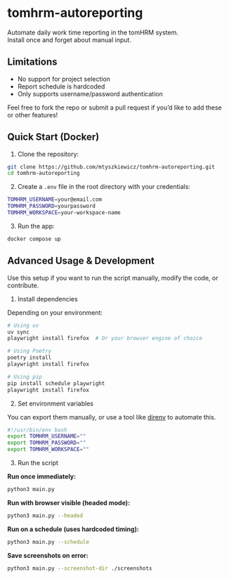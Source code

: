 # tomhrm-autoreporting

Automate daily work time reporting in the tomHRM system.  
Install once and forget about manual input.

## Limitations
 - No support for project selection
 - Report schedule is hardcoded
 - Only supports username/password authentication

Feel free to fork the repo or submit a pull request if you’d like to add these or other features!

## Quick Start (Docker)
1. Clone the repository:
```sh
git clone https://github.com/mtyszkiewicz/tomhrm-autoreporting.git
cd tomhrm-autoreporting
```
2. Create a `.env` file in the root directory with your credentials:
```sh
TOMHRM_USERNAME=your@email.com
TOMHRM_PASSWORD=yourpassword
TOMHRM_WORKSPACE=your-workspace-name
```
3. Run the app:
```sh
docker compose up
```

## Advanced Usage & Development

Use this setup if you want to run the script manually, modify the code, or contribute.

1. Install dependencies

Depending on your environment:
```bash
# Using uv
uv sync
playwright install firefox  # Or your browser engine of choice
```
```bash
# Using Poetry
poetry install
playwright install firefox
```
```bash
# Using pip
pip install schedule playwright
playwright install firefox
```

2. Set environment variables

You can export them manually, or use a tool like [direnv](https://direnv.net/) to automate this.
```bash
#!/usr/bin/env bash
export TOMHRM_USERNAME=""
export TOMHRM_PASSWORD=""
export TOMHRM_WORKSPACE=""
```

3. Run the script

**Run once immediately:**
```bash
python3 main.py
```

**Run with browser visible (headed mode):**
```bash
python3 main.py --headed
```

**Run on a schedule (uses hardcoded timing):**
```bash
python3 main.py --schedule
```

**Save screenshots on error:**
```bash
python3 main.py --screenshot-dir ./screenshots
```
